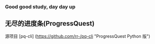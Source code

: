 ### Good good study, day day up

## 无尽的进度条(ProgressQuest)
源项目 [pq-cli] (https://github.com/rr-/pq-cli "ProgressQuest Python 版")
